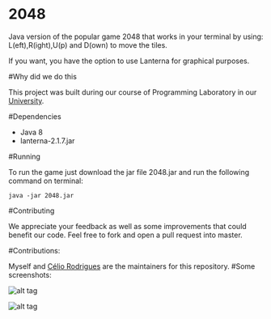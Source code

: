 # 2048
Java version of the popular game 2048 that works in your terminal by using: L(eft),R(ight),U(p) and D(own) to move the tiles. 

If you want, you have the option to use Lanterna for graphical purposes.

#Why did we do this

This project was built during our course of Programming Laboratory in our [University](http://sigarra.up.pt/fcup).


#Dependencies

* Java 8
* lanterna-2.1.7.jar

#Running


To run the game just download the jar file 2048.jar and run the following command on terminal:

`java -jar 2048.jar`


#Contributing


We appreciate your feedback as well as some improvements that could benefit our code. Feel free to fork and open a pull request into master.


#Contributions:

Myself and [Célio Rodrigues](https://github.com/celioggr/) are the maintainers for this repository.
#Some screenshots:


![alt tag](http://i.imgur.com/Xpup8zk.jpg)


![alt tag](http://i.imgur.com/zK4vwrP.jpg)
